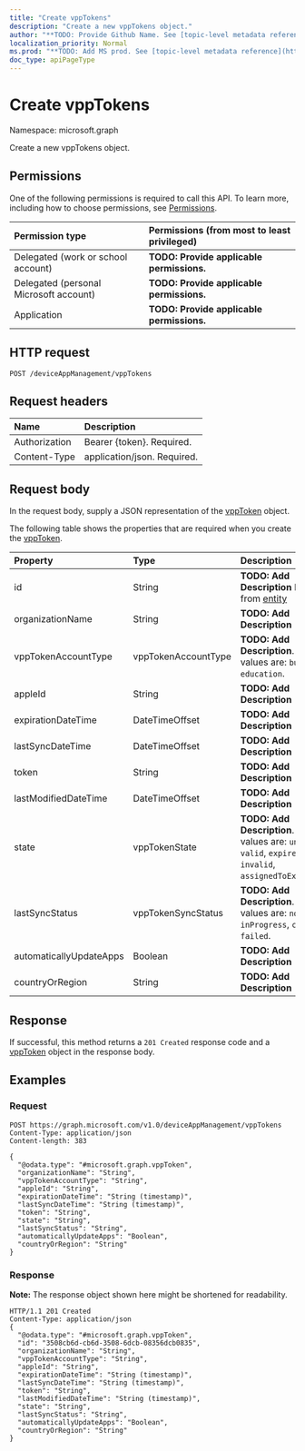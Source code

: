 ```yaml
---
title: "Create vppTokens"
description: "Create a new vppTokens object."
author: "**TODO: Provide Github Name. See [topic-level metadata reference](https://msgo.azurewebsites.net/add/document/guidelines/metadata.html#topic-level-metadata)**"
localization_priority: Normal
ms.prod: "**TODO: Add MS prod. See [topic-level metadata reference](https://msgo.azurewebsites.net/add/document/guidelines/metadata.html#topic-level-metadata)**"
doc_type: apiPageType
---
```


# Create vppTokens

Namespace: microsoft.graph

Create a new vppTokens object.

## Permissions
One of the following permissions is required to call this API. To learn more, including how to choose permissions, see [Permissions](/concepts/permissions-reference.md).

|Permission type|Permissions (from most to least privileged)|
|:---|:---|
|Delegated (work or school account)|**TODO: Provide applicable permissions.**|
|Delegated (personal Microsoft account)|**TODO: Provide applicable permissions.**|
|Application|**TODO: Provide applicable permissions.**|

## HTTP request

<!-- {
  "blockType": "ignored"
}
-->
``` http
POST /deviceAppManagement/vppTokens
```

## Request headers
|Name|Description|
|:---|:---|
|Authorization|Bearer {token}. Required.|
|Content-Type|application/json. Required.|

## Request body
In the request body, supply a JSON representation of the [vppToken](../resources/intune-vpptoken.md) object.

The following table shows the properties that are required when you create the [vppToken](../resources/intune-vpptoken.md).

|Property|Type|Description|
|:---|:---|:---|
|id|String|**TODO: Add Description** Inherited from [entity](../resources/entity.md)|
|organizationName|String|**TODO: Add Description**|
|vppTokenAccountType|vppTokenAccountType|**TODO: Add Description**. Possible values are: `business`, `education`.|
|appleId|String|**TODO: Add Description**|
|expirationDateTime|DateTimeOffset|**TODO: Add Description**|
|lastSyncDateTime|DateTimeOffset|**TODO: Add Description**|
|token|String|**TODO: Add Description**|
|lastModifiedDateTime|DateTimeOffset|**TODO: Add Description**|
|state|vppTokenState|**TODO: Add Description**. Possible values are: `unknown`, `valid`, `expired`, `invalid`, `assignedToExternalMDM`.|
|lastSyncStatus|vppTokenSyncStatus|**TODO: Add Description**. Possible values are: `none`, `inProgress`, `completed`, `failed`.|
|automaticallyUpdateApps|Boolean|**TODO: Add Description**|
|countryOrRegion|String|**TODO: Add Description**|



## Response

If successful, this method returns a `201 Created` response code and a [vppToken](../resources/intune-vpptoken.md) object in the response body.

## Examples

### Request
<!-- {
  "blockType": "request",
  "name": "create_vpptoken_from_"
}
-->
``` http
POST https://graph.microsoft.com/v1.0/deviceAppManagement/vppTokens
Content-Type: application/json
Content-length: 383

{
  "@odata.type": "#microsoft.graph.vppToken",
  "organizationName": "String",
  "vppTokenAccountType": "String",
  "appleId": "String",
  "expirationDateTime": "String (timestamp)",
  "lastSyncDateTime": "String (timestamp)",
  "token": "String",
  "state": "String",
  "lastSyncStatus": "String",
  "automaticallyUpdateApps": "Boolean",
  "countryOrRegion": "String"
}
```


### Response
**Note:** The response object shown here might be shortened for readability.
<!-- {
  "blockType": "response",
  "truncated": true,
  "@odata.type": "microsoft.graph.vpptoken"
}
-->
``` http
HTTP/1.1 201 Created
Content-Type: application/json
{
  "@odata.type": "#microsoft.graph.vppToken",
  "id": "3508cb6d-cb6d-3508-6dcb-08356dcb0835",
  "organizationName": "String",
  "vppTokenAccountType": "String",
  "appleId": "String",
  "expirationDateTime": "String (timestamp)",
  "lastSyncDateTime": "String (timestamp)",
  "token": "String",
  "lastModifiedDateTime": "String (timestamp)",
  "state": "String",
  "lastSyncStatus": "String",
  "automaticallyUpdateApps": "Boolean",
  "countryOrRegion": "String"
}
```

